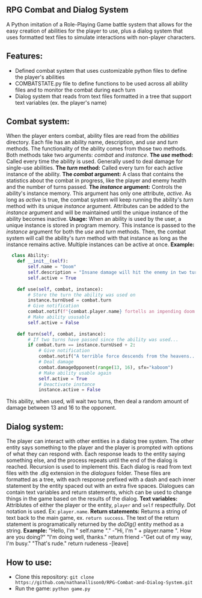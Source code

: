 ## RPG Combat and Dialog System

A Python imitation of a Role-Playing Game battle system that allows for the easy creation of
abilities for the player to use, plus a dialog system that uses formatted text files to simulate interactions with non-player characters.

## Features:
 - Defined combat system that uses customizable python files to define the player's abilities
 - COMBATSTATE.py file to define functions to be used across all ability files and to monitor the combat during each turn
 - Dialog system that reads from text files formatted in a tree that support text variables (ex. the player's name)

## Combat system:
When the player enters combat, ability files are read from the _abilities_ directory.
Each file has an ability name, description, and _use_ and _turn_ methods. The functionality of the ability comes from those two methods. Both
methods take two arguments: _combat_ and _instance_.
**The _use_ method:**
  Called every time the ability is used. Generally used to deal damage for single-use abilities.
**The _turn_ method:**
  Called every turn for each active instance of the ability.
**The _combat_ argument:**
  A class that contains the statistics about the combat in progress, like the player and enemy health and the number of turns passed.
**The _instance_ argument:**
  Controls the ability's instance memory. This argument has only one attribute, _active_. As long as _active_ is true, the combat system
  will keep running the ability's _turn_ method with its unique _instance_ argument. Attributes can be added to the _instance_ argument and
  will be maintained until the unique instance of the ability becomes inactive.
**Usage:**
  When an ability is used by the user, a unique instance is stored in program memory. This instance is passed to the _instance_ argument
  for both the _use_ and _turn_ methods. Then, the combat system will call the ability's _turn_ method with that instance as long as the
  instance remains active. Multiple instances can be active at once.
**Example:**
```python
  class Ability:
    def __init__(self):
        self.name = "Doom"
        self.description = "Insane damage will hit the enemy in two turns!"
        self.active = True
    
    def use(self, combat, instance):
        # Store the turn the ability was used on
        instance.turnUsed = combat.turn
        # Give notification
        combat.notif(f"{combat.player.name} fortells an impending doom!")
        # Make ability ususable
        self.active = False
        
    def turn(self, combat, instance):
        # If two turns have passed since the ability was used...
        if combat.turn == instance.turnUsed + 2:
            # Give notification
            combat.notif("A terrible force descends from the heavens...")
            # Deal damage
            combat.damageOpponent(range(13, 16), sfx="kaboom")
            # Make ability usable again
            self.active = True
            # Deactivate instance
            instance.active = False
```
This ability, when used, will wait two turns, then deal a random amount of damage between 13 and 16 to the opponent.

## Dialog system:
The player can interact with other entities in a dialog tree system. The other entity says something to the player and the player
is prompted with options of what they can respond with. Each response leads to the entity saying something else, and the process repeats
until the end of the dialog is reached. Recursion is used to implement this.
Each dialog is read from text files with the .dlg extension in the _dialogues_ folder. These files are formatted as a tree, with each response
prefixed with a dash and each inner statement by the entity spaced out with an extra five spaces. Dialogues can contain text variables and
return statements, which can be used to change things in the game based on the results of the dialog.
**Text variables:**
  Attriblutes of either the player or the entity, `player` and `self` respectfully. Dot notation is used. Ex: `player.name`.
**Return statements:**
  Returns a string of text back to the main game, ex. `return success`. The text of the return statement is programatically returned by the
  _doDlg()_ entity method as a string.
**Example:**
  "Hello, I'm " self.name "."
  -"Hi, I'm " + player.name ". How are you doing?"
       "I'm doing well, thanks."
       return friend
  -"Get out of my way, I'm busy."
       "That's rude."
       return rudeness
  -\[leave]

## How to use:
- Clone this repository: `git clone https://github.com/nathanallison0/RPG-Combat-and-Dialog-System.git`
- Run the game: `python game.py`
